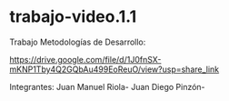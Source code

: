 # trabajo-video.1.1

Trabajo Metodologías de Desarrollo:

https://drive.google.com/file/d/1J0fnSX-mKNP1Tby4Q2GQbAu499EoReuO/view?usp=share_link

Integrantes:
Juan Manuel Riola-
Juan Diego Pinzón-